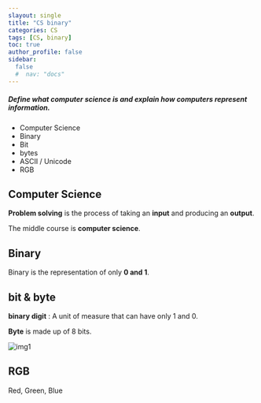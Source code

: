 ```yaml
---
slayout: single
title: "CS binary"
categories: CS
tags: [CS, binary]
toc: true
author_profile: false
sidebar:
  false
  #  nav: "docs"
---
```


<div class="notice--success">
<h5> Define what computer science is and explain how computers represent information. </h5>


- Computer Science <br>
- Binary <br>
- Bit<br>
- bytes<br>
- ASCII / Unicode<br>
- RGB</div>

## Computer Science

**Problem solving** is the process of taking an **input** and producing an **output**.

The middle course is **computer science**.

## Binary

Binary is the representation of only **0 and 1**.

## bit & byte

**binary digit** : A unit of measure that can have only 1 and 0.

**Byte** is made up of 8 bits.

![img1](../../images/2022-03-24-2진법/img1.png)

## RGB

Red, Green, Blue
